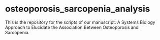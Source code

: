 # osteoporosis_sarcopenia_analysis
This is the repository for the scripts of our manuscript: A Systems Biology Approach to Elucidate the Association Between Osteoporosis and Sarcopenia.

